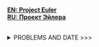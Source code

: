 [<strong>EN: Project Euler </strong>](https://projecteuler.net/problem)<br/>
[<strong>RU: Проект Эйлера</strong>](http://euler.jakumo.org/problems.html)
 
 
<br>
<details><summary>PROBLEMS AND DATE >>></summary>

* Problem 1. 08.03.2019
* Problem 2. =

* Problem 3. 09.03.2019
* problem 4. =

* problem 5. 10.03.2019
* problem 6. =


</details>

